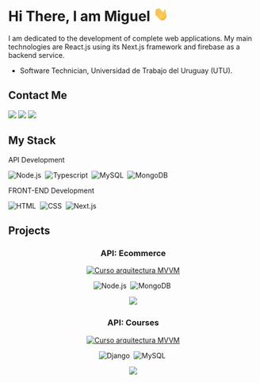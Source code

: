 <h1>Hi There, I am Miguel <img  src="https://raw.githubusercontent.com/ABSphreak/ABSphreak/master/gifs/Hi.gif" width="30px"></h1>

I am dedicated to the development of complete web applications. My main technologies are React.js using its Next.js framework and firebase as a backend service.
* Software Technician, Universidad de Trabajo del Uruguay (UTU).
<h2>Contact Me</h2>
<p>
  <a href="mailto:migueldev81@gmail.com" target="_blank"><img height="28" src = "https://img.shields.io/badge/gmail-c14438?&style=for-the-badge&logo=gmail&logoColor=white"></a>
   <a href="https://wa.link/lvzvw8" target="_blank"><img height="28" src = "https://img.shields.io/badge/whatsapp-1FAC3E?&style=for-the-badge&logo=whatsapp&logoColor=white"></a>
  <a href="https://www.linkedin.com/in/miguel-cabezas-472427249/" target="_blank"> <img height="28" src = "https://img.shields.io/badge/-LinkedIn-0e76a8?style=for-the-badge&logo=Linkedin&logoColor=white"></a>

## My Stack
  
<p>API Development</p>

![Node.js](https://img.shields.io/badge/-Node.js-05122A?style=flat&logo=node.js)&nbsp;
![Typescript](https://img.shields.io/badge/-Typescript-05122A?style=flat&logo=typescript)&nbsp;
![MySQL](https://img.shields.io/badge/-MySQL-05122A?style=flat&logo=mysql)&nbsp;
![MongoDB](https://img.shields.io/badge/-MongoDB-05122A?style=flat&logo=mongodb)&nbsp;


<p>FRONT-END Development</p>

![HTML](https://img.shields.io/badge/-HTML-05122A?style=flat&logo=HTML5)&nbsp;
![CSS](https://img.shields.io/badge/-CSS-05122A?style=flat&logo=CSS3&logoColor=1572B6)&nbsp;
![Next.js](https://img.shields.io/badge/-Next.js-05122A?style=flat&logo=next.js)&nbsp;
  
## Projects
  
<div align="center">  
  
### API: Ecommerce

<a href="https://github.com/migueldev81/node-ecommerce/" target="_blank"><img src="https://e0.pxfuel.com/wallpapers/36/75/desktop-wallpaper-node-js-how-to-a-make-rest-api-part-1-dev-to.jpg" width="400" alt="Curso arquitectura MVVM"></a>
<br>
 
![Node.js](https://img.shields.io/badge/-Node.js-05122A?style=flat&logo=node.js)&nbsp;
![MongoDB](https://img.shields.io/badge/-MongoDB-05122A?style=flat&logo=mongodb)&nbsp;
  
<p>
<a href="https://github.com/migueldev81/node-ecommerce" target="_blank">
<img src="https://img.shields.io/badge/Details-80ffaa?style=for-the-badge&logo=github&logoColor=black">
</a>
</p>
  
### API: Courses

<a href="https://github.com/migueldev81/django-courses/" target="_blank"><img src="https://assets-global.website-files.com/5b6901669b93d7837e36dc4c/615e1104ffbf5ae592265cc7_python-django.png" width="400" alt="Curso arquitectura MVVM"></a>
<br>
 
![Django](https://img.shields.io/badge/-Django-05122A?style=flat&logo=django)&nbsp;
![MySQL](https://img.shields.io/badge/-MySQL-05122A?style=flat&logo=mysql)&nbsp;
  
<p>
<a href="https://github.com/migueldev81/django-courses" target="_blank">
<img src="https://img.shields.io/badge/Details-80ffaa?style=for-the-badge&logo=github&logoColor=black">
</a>
</p>
  

  
</div>

